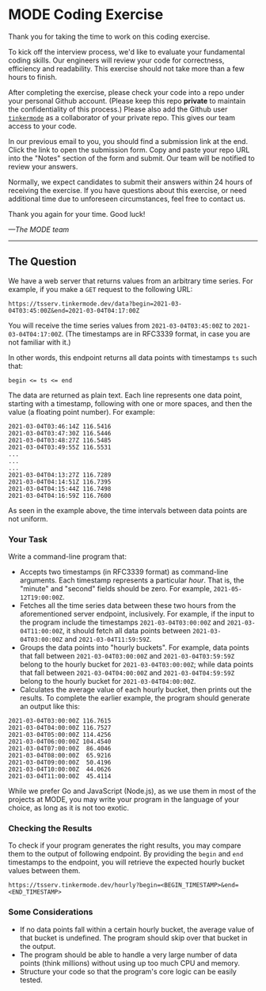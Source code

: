 # MODE Coding Exercise

Thank you for taking the time to work on this coding exercise.

To kick off the interview process, we'd like to evaluate your fundamental coding skills.
Our engineers will review your code for correctness, efficiency and readability.
This exercise should not take more than a few hours to finish.

After completing the exercise, please check your code into a repo under your personal
Github account. (Please keep this repo **private** to maintain the confidentiality of this process.)
Please also add the Github user [`tinkermode`](https://github.com/tinkermode) as a
collaborator of your private repo. This gives our team access to your code. 

In our previous email to you, you should find a submission link at the end. Click the
link to open the submission form. Copy and paste your repo URL into the "Notes" section of 
the form and submit. Our team will be notified to review your answers.

Normally, we expect candidates to submit their answers within 24 hours of receiving the exercise.
If you have questions about this exercise, or need additional time due to unforeseen circumstances,
feel free to contact us.

Thank you again for your time. Good luck!

*&mdash;The MODE team*

<hr>

## The Question

We have a web server that returns values from an arbitrary time series. For example, if you make a `GET` request to
the following URL:
```
https://tsserv.tinkermode.dev/data?begin=2021-03-04T03:45:00Z&end=2021-03-04T04:17:00Z
```
You will receive the time series values from `2021-03-04T03:45:00Z` to `2021-03-04T04:17:00Z`.
(The timestamps are in RFC3339 format, in case you are not familiar with it.)

In other words, this endpoint returns all data points with timestamps `ts` such that:
```
begin <= ts <= end
```

The data are returned as plain text. Each line represents one data point, starting with a timestamp, following with
one or more spaces, and then the value (a floating point number). For example:

```
2021-03-04T03:46:14Z 116.5416
2021-03-04T03:47:30Z 116.5446
2021-03-04T03:48:27Z 116.5485
2021-03-04T03:49:55Z 116.5531
...
...
...
2021-03-04T04:13:27Z 116.7289
2021-03-04T04:14:51Z 116.7395
2021-03-04T04:15:44Z 116.7498
2021-03-04T04:16:59Z 116.7600
```

As seen in the example above, the time intervals between data points are not uniform.

### Your Task

Write a command-line program that:
- Accepts two timestamps (in RFC3339 format) as command-line arguments. Each timestamp represents a particular *hour*.
  That is, the "minute" and "second" fields should be zero. For example, `2021-05-12T19:00:00Z`.
- Fetches all the time series data between these two hours from the aforementioned server endpoint, inclusively. For
  example, if the input to the program include the timestamps `2021-03-04T03:00:00Z` and `2021-03-04T11:00:00Z`, it should
  fetch all data points between `2021-03-04T03:00:00Z` and `2021-03-04T11:59:59Z`.
- Groups the data points into "hourly buckets". For example, data points that fall between `2021-03-04T03:00:00Z` and
  `2021-03-04T03:59:59Z` belong to the hourly bucket for `2021-03-04T03:00:00Z`; while data points that fall between
  `2021-03-04T04:00:00Z` and `2021-03-04T04:59:59Z` belong to the hourly bucket for `2021-03-04T04:00:00Z`.
- Calculates the average value of each hourly bucket, then prints out the results. To complete the earlier example,
  the program should generate an output like this:
```
2021-03-04T03:00:00Z 116.7615
2021-03-04T04:00:00Z 116.7527
2021-03-04T05:00:00Z 114.4256
2021-03-04T06:00:00Z 104.4540
2021-03-04T07:00:00Z  86.4046
2021-03-04T08:00:00Z  65.9216
2021-03-04T09:00:00Z  50.4196
2021-03-04T10:00:00Z  44.0626
2021-03-04T11:00:00Z  45.4114
```

While we prefer Go and JavaScript (Node.js), as we use them in most of the projects at MODE,
you may write your program in the language of your choice, as long as it is not too exotic.

### Checking the Results

To check if your program generates the right results, you may compare them to the output of following endpoint. By
providing the `begin` and `end` timestamps to the endpoint, you will retrieve the expected hourly bucket values between
them.
```
https://tsserv.tinkermode.dev/hourly?begin=<BEGIN_TIMESTAMP>&end=<END_TIMESTAMP>
```

### Some Considerations

- If no data points fall within a certain hourly bucket, the average value of that bucket is undefined. The program
  should skip over that bucket in the output.
- The program should be able to handle a very large number of data points (think millions) without using up too much CPU and memory.
- Structure your code so that the program's core logic can be easily tested.
